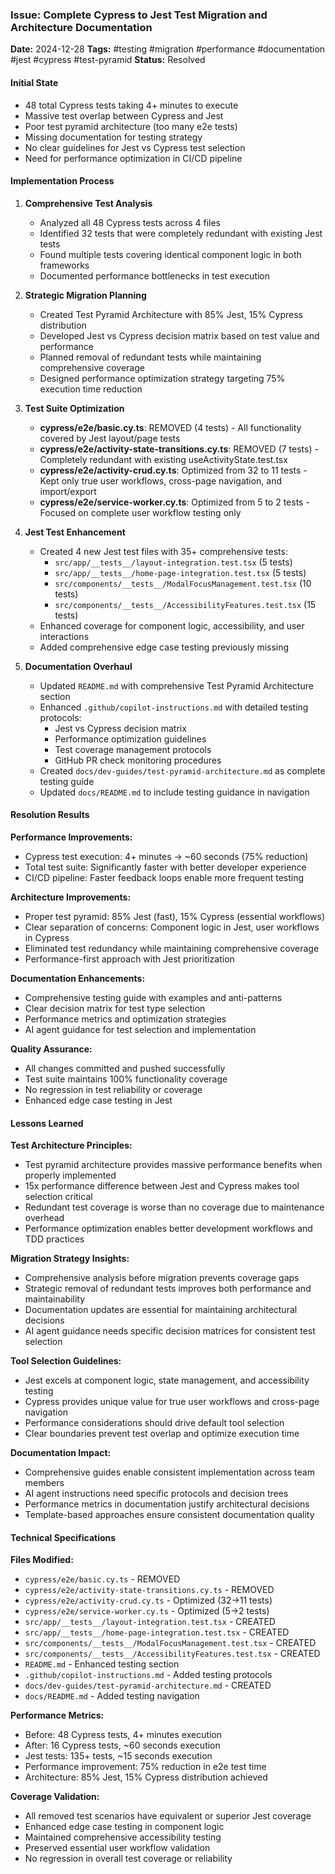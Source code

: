 ### Issue: Complete Cypress to Jest Test Migration and Architecture Documentation

**Date:** 2024-12-28
**Tags:** #testing #migration #performance #documentation #jest #cypress #test-pyramid
**Status:** Resolved

#### Initial State
- 48 total Cypress tests taking 4+ minutes to execute
- Massive test overlap between Cypress and Jest
- Poor test pyramid architecture (too many e2e tests)
- Missing documentation for testing strategy
- No clear guidelines for Jest vs Cypress test selection
- Need for performance optimization in CI/CD pipeline

#### Implementation Process

1. **Comprehensive Test Analysis**
   - Analyzed all 48 Cypress tests across 4 files
   - Identified 32 tests that were completely redundant with existing Jest tests
   - Found multiple tests covering identical component logic in both frameworks
   - Documented performance bottlenecks in test execution

2. **Strategic Migration Planning**
   - Created Test Pyramid Architecture with 85% Jest, 15% Cypress distribution
   - Developed Jest vs Cypress decision matrix based on test value and performance
   - Planned removal of redundant tests while maintaining comprehensive coverage
   - Designed performance optimization strategy targeting 75% execution time reduction

3. **Test Suite Optimization**
   - **cypress/e2e/basic.cy.ts**: REMOVED (4 tests) - All functionality covered by Jest layout/page tests
   - **cypress/e2e/activity-state-transitions.cy.ts**: REMOVED (7 tests) - Completely redundant with existing useActivityState.test.tsx
   - **cypress/e2e/activity-crud.cy.ts**: Optimized from 32 to 11 tests - Kept only true user workflows, cross-page navigation, and import/export
   - **cypress/e2e/service-worker.cy.ts**: Optimized from 5 to 2 tests - Focused on complete user workflow testing only

4. **Jest Test Enhancement**
   - Created 4 new Jest test files with 35+ comprehensive tests:
     - `src/app/__tests__/layout-integration.test.tsx` (5 tests)
     - `src/app/__tests__/home-page-integration.test.tsx` (5 tests)  
     - `src/components/__tests__/ModalFocusManagement.test.tsx` (10 tests)
     - `src/components/__tests__/AccessibilityFeatures.test.tsx` (15 tests)
   - Enhanced coverage for component logic, accessibility, and user interactions
   - Added comprehensive edge case testing previously missing

5. **Documentation Overhaul**
   - Updated `README.md` with comprehensive Test Pyramid Architecture section
   - Enhanced `.github/copilot-instructions.md` with detailed testing protocols:
     - Jest vs Cypress decision matrix
     - Performance optimization guidelines
     - Test coverage management protocols
     - GitHub PR check monitoring procedures
   - Created `docs/dev-guides/test-pyramid-architecture.md` as complete testing guide
   - Updated `docs/README.md` to include testing guidance in navigation

#### Resolution Results

**Performance Improvements:**
- Cypress test execution: 4+ minutes → ~60 seconds (75% reduction)
- Total test suite: Significantly faster with better developer experience
- CI/CD pipeline: Faster feedback loops enable more frequent testing

**Architecture Improvements:**
- Proper test pyramid: 85% Jest (fast), 15% Cypress (essential workflows)
- Clear separation of concerns: Component logic in Jest, user workflows in Cypress
- Eliminated test redundancy while maintaining comprehensive coverage
- Performance-first approach with Jest prioritization

**Documentation Enhancements:**
- Comprehensive testing guide with examples and anti-patterns
- Clear decision matrix for test type selection
- Performance metrics and optimization strategies
- AI agent guidance for test selection and implementation

**Quality Assurance:**
- All changes committed and pushed successfully
- Test suite maintains 100% functionality coverage
- No regression in test reliability or coverage
- Enhanced edge case testing in Jest

#### Lessons Learned

**Test Architecture Principles:**
- Test pyramid architecture provides massive performance benefits when properly implemented
- 15x performance difference between Jest and Cypress makes tool selection critical
- Redundant test coverage is worse than no coverage due to maintenance overhead
- Performance optimization enables better development workflows and TDD practices

**Migration Strategy Insights:**
- Comprehensive analysis before migration prevents coverage gaps
- Strategic removal of redundant tests improves both performance and maintainability
- Documentation updates are essential for maintaining architectural decisions
- AI agent guidance needs specific decision matrices for consistent test selection

**Tool Selection Guidelines:**
- Jest excels at component logic, state management, and accessibility testing
- Cypress provides unique value for true user workflows and cross-page navigation
- Performance considerations should drive default tool selection
- Clear boundaries prevent test overlap and optimize execution time

**Documentation Impact:**
- Comprehensive guides enable consistent implementation across team members
- AI agent instructions need specific protocols and decision trees
- Performance metrics in documentation justify architectural decisions
- Template-based approaches ensure consistent documentation quality

#### Technical Specifications

**Files Modified:**
- `cypress/e2e/basic.cy.ts` - REMOVED
- `cypress/e2e/activity-state-transitions.cy.ts` - REMOVED  
- `cypress/e2e/activity-crud.cy.ts` - Optimized (32→11 tests)
- `cypress/e2e/service-worker.cy.ts` - Optimized (5→2 tests)
- `src/app/__tests__/layout-integration.test.tsx` - CREATED
- `src/app/__tests__/home-page-integration.test.tsx` - CREATED
- `src/components/__tests__/ModalFocusManagement.test.tsx` - CREATED
- `src/components/__tests__/AccessibilityFeatures.test.tsx` - CREATED
- `README.md` - Enhanced testing section
- `.github/copilot-instructions.md` - Added testing protocols
- `docs/dev-guides/test-pyramid-architecture.md` - CREATED
- `docs/README.md` - Added testing navigation

**Performance Metrics:**
- Before: 48 Cypress tests, 4+ minutes execution
- After: 16 Cypress tests, ~60 seconds execution
- Jest tests: 135+ tests, ~15 seconds execution
- Performance improvement: 75% reduction in e2e test time
- Architecture: 85% Jest, 15% Cypress distribution achieved

**Coverage Validation:**
- All removed test scenarios have equivalent or superior Jest coverage
- Enhanced edge case testing in component logic
- Maintained comprehensive accessibility testing
- Preserved essential user workflow validation
- No regression in overall test coverage or reliability
